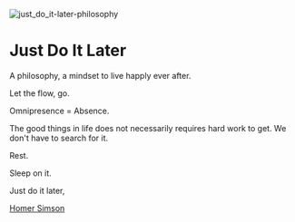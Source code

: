 ![just_do_it-later-philosophy](https://user-images.githubusercontent.com/414141/115003600-af327e80-9ec5-11eb-92d2-46e5f2ffb5b1.png)


# Just Do It Later 

A philosophy, a mindset to live happly ever after. 

Let the flow, go. 

Omnipresence = Absence.

The good things in life does not necessarily requires hard work to get.
We don't have to search for it. 

Rest.

Sleep on it.


Just do it later,

[Homer Simson](https://en.wikipedia.org/wiki/Homer_Simpson)
